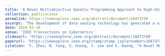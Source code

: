 ```yaml
---
title: 'A Novel Multiobjective Genetic Programming Approach to High-Dimensional Data Classification'
collection: publications
permalink: https://ieeexplore.ieee.org/abstract/document/10473749
excerpt: 'The development of data sensing technology has generated a vast amount of high-dimensional data, posing great challenges for machine learning models. Over the past decades, despite demonstrating its effectiveness in data classification, genetic programming (GP) has still encountered three major challenges when dealing with high-dimensional data: 1) solution diversity; 2) multiclass imbalance; and 3) large feature space. In this article, we have developed a problem-specific multiobjective GP framework (PS-MOGP) for handling classification tasks with high-dimensional data. To reduce the large solution space caused by high dimensionality, we incorporate the recursive feature elimination strategy based on mining the archive of evolved GP solutions. A progressive domination Pareto archive evolution strategy (PD-PAES), which optimizes the objectives in a specific order according to their objectives, is proposed to evaluate the GP individuals and maintain a better diversity of solutions. Besides, to address the seriously imbalanced class issue caused by traditional binary decomposition (BD) one versus rest (OVR) for multiclass classification problems, we design a method named BD with a similar positive and negative class size (BD-SPNCS) to generate a set of auxiliary classifiers. Experimental results on benchmark and real-world datasets demonstrate that our proposed PS-MOGP outperforms state-of-the-art traditional and evolutionary classification methods in the context of high-dimensional data classification.'
date: 2024-03-18
venue: 'IEEE Transactions on Cybernetics'
slidesurl: 'https://ieeexplore.ieee.org/abstract/document/10473749'
paperurl: 'https://ieeexplore.ieee.org/stamp/stamp.jsp?arnumber=10473749'
citation: 'Y. Zhou, N. Yang, X. Huang, J. Lee and S. Kwong, "A Novel Multiobjective Genetic Programming Approach to High-Dimensional Data Classification," in IEEE Transactions on Cybernetics, doi: 10.1109/TCYB.2024.3372070.'
---
```


